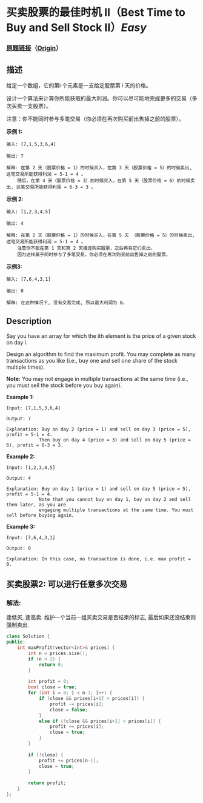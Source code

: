 # 买卖股票的最佳时机 II（Best Time to Buy and Sell Stock II）*Easy*
### [原题链接](https://leetcode-cn.com/problems/best-time-to-buy-and-sell-stock-ii)（[Origin](https://leetcode.com/problems/best-time-to-buy-and-sell-stock-ii)）
## 描述
给定一个数组，它的第i 个元素是一支给定股票第 i 天的价格。

设计一个算法来计算你所能获取的最大利润。你可以尽可能地完成更多的交易（多次买卖一支股票）。

注意：你不能同时参与多笔交易（你必须在再次购买前出售掉之前的股票）。

**示例 1:**
```
输入: [7,1,5,3,6,4]

输出: 7

解释: 在第 2 天（股票价格 = 1）的时候买入，在第 3 天（股票价格 = 5）的时候卖出, 这笔交易所能获得利润 = 5-1 = 4 。
    随后，在第 4 天（股票价格 = 3）的时候买入，在第 5 天（股票价格 = 6）的时候卖出, 这笔交易所能获得利润 = 6-3 = 3 。
```


**示例 2:**
```
输入: [1,2,3,4,5]

输出: 4

解释: 在第 1 天（股票价格 = 1）的时候买入，在第 5 天 （股票价格 = 5）的时候卖出, 这笔交易所能获得利润 = 5-1 = 4 。
    注意你不能在第 1 天和第 2 天接连购买股票，之后再将它们卖出。
    因为这样属于同时参与了多笔交易，你必须在再次购买前出售掉之前的股票。
```


**示例3:**
```
输入: [7,6,4,3,1]

输出: 0

解释: 在这种情况下, 没有交易完成, 所以最大利润为 0。
```

## Description
Say you have an array for which the ith element is the price of a given stock on day i.

Design an algorithm to find the maximum profit. You may complete as many transactions as you like (i.e., buy one and sell one share of the stock multiple times).

**Note:**
 You may not engage in multiple transactions at the same time (i.e., you must sell the stock before you buy again).

**Example 1:**
```
Input: [7,1,5,3,6,4]

Output: 7

Explanation: Buy on day 2 (price = 1) and sell on day 3 (price = 5), profit = 5-1 = 4.
            Then buy on day 4 (price = 3) and sell on day 5 (price = 6), profit = 6-3 = 3.

```

**Example 2:**
```
Input: [1,2,3,4,5]

Output: 4

Explanation: Buy on day 1 (price = 1) and sell on day 5 (price = 5), profit = 5-1 = 4.
            Note that you cannot buy on day 1, buy on day 2 and sell them later, as you are
            engaging multiple transactions at the same time. You must sell before buying again.
```


**Example 3:**
```
Input: [7,6,4,3,1]

Output: 0

Explanation: In this case, no transaction is done, i.e. max profit = 0.
```


## 买卖股票2: 可以进行任意多次交易
### 解法:
逢低买, 逢高卖. 维护一个当前一组买卖交易是否结束的标志, 最后如果还没结束则强制卖出.
```c++
class Solution {
public:
    int maxProfit(vector<int>& prices) {
        int n = prices.size();
        if (n < 2) {
            return 0;
        }
        
        int profit = 0;
        bool close = true;
        for (int i = 0; i < n-1; i++) {
            if (close && prices[i+1] > prices[i]) {
                profit -= prices[i];
                close = false;
            }
            else if (!close && prices[i+1] < prices[i]) {
                profit += prices[i];
                close = true;
            }
        }
        
        if (!close) {
            profit += prices[n-1];
            close = true;
        }
        
        return profit;        
    }
};
```